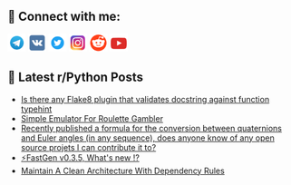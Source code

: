 ## 🔎 Connect with me:
[<img src="https://github.com/bullbesh/bullbesh/blob/main/images/Telegram.png" width="32" height="32" />](https://t.me/bullbesh)
[<img src="https://github.com/bullbesh/bullbesh/blob/main/images/VK.png" width="32" height="32" />](https://vk.com/bullbesh)
[<img src="https://github.com/bullbesh/bullbesh/blob/main/images/Twitter.png" width="32" height="32" />](https://twitter.com/bullbesh1)
[<img src="https://github.com/bullbesh/bullbesh/blob/main/images/Instagram.png" width="32" height="32" />](https://www.instagram.com/bullbesh)
[<img src="https://github.com/bullbesh/bullbesh/blob/main/images/Reddit.png" width="32" height="32" />](https://www.reddit.com/user/bullbesh)
[<img src="https://github.com/bullbesh/bullbesh/blob/main/images/YouTube.png" width="32" height="32" />](https://www.youtube.com/channel/UCtfjRs6uzgq5mfm8S06WTcg)

## 📕 Latest r/Python Posts
<!-- BLOG-POST-LIST:START -->
- [Is there any Flake8 plugin that validates docstring against function typehint](https://www.reddit.com/r/Python/comments/zmoui8/is_there_any_flake8_plugin_that_validates/)
- [Simple Emulator For Roulette Gambler](https://www.reddit.com/r/Python/comments/zmog7p/simple_emulator_for_roulette_gambler/)
- [Recently published a formula for the conversion between quaternions and Euler angles &lpar;in any sequence&rpar;, does anyone know of any open source projets I can contribute it to?](https://www.reddit.com/r/Python/comments/zmnhs8/recently_published_a_formula_for_the_conversion/)
- [⚡FastGen v0.3.5, What&#39;s new !?](https://www.reddit.com/r/Python/comments/zmmkfx/fastgen_v035_whats_new/)
- [Maintain A Clean Architecture With Dependency Rules](https://www.reddit.com/r/Python/comments/zmmiow/maintain_a_clean_architecture_with_dependency/)
<!-- BLOG-POST-LIST:END -->
